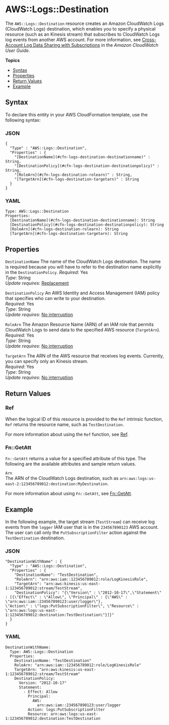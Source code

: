 # AWS::Logs::Destination<a name="aws-resource-logs-destination"></a>

The `AWS::Logs::Destination` resource creates an Amazon CloudWatch Logs \(CloudWatch Logs\) destination, which enables you to specify a physical resource \(such as an Kinesis stream\) that subscribes to CloudWatch Logs log events from another AWS account\. For more information, see [Cross\-Account Log Data Sharing with Subscriptions](https://docs.aws.amazon.com/AmazonCloudWatch/latest/DeveloperGuide/CrossAccountSubscriptions.html) in the *Amazon CloudWatch User Guide*\.

**Topics**
+ [Syntax](#aws-resource-logs-destination-syntax)
+ [Properties](#w4ab1c21c10d899b9)
+ [Return Values](#w4ab1c21c10d899c11)
+ [Example](#w4ab1c21c10d899c13)

## Syntax<a name="aws-resource-logs-destination-syntax"></a>

To declare this entity in your AWS CloudFormation template, use the following syntax:

### JSON<a name="aws-resource-logs-destination-syntax.json"></a>

```
{
  "Type" : "AWS::Logs::Destination",
  "Properties" : {
    "[DestinationName](#cfn-logs-destination-destinationname)" : String,
    "[DestinationPolicy](#cfn-logs-destination-destinationpolicy)" : String,
    "[RoleArn](#cfn-logs-destination-rolearn)" : String,
    "[TargetArn](#cfn-logs-destination-targetarn)" : String
  }
}
```

### YAML<a name="aws-resource-logs-destination-syntax.yaml"></a>

```
Type: AWS::Logs::Destination
Properties: 
  [DestinationName](#cfn-logs-destination-destinationname): String
  [DestinationPolicy](#cfn-logs-destination-destinationpolicy): String
  [RoleArn](#cfn-logs-destination-rolearn): String
  [TargetArn](#cfn-logs-destination-targetarn): String
```

## Properties<a name="w4ab1c21c10d899b9"></a>

`DestinationName`  <a name="cfn-logs-destination-destinationname"></a>
The name of the CloudWatch Logs destination\. The name is required because you will have to refer to the destination name explicitly in the `DestinationPolicy`\.
*Required*: Yes  
*Type*: String  
*Update requires*: [Replacement](using-cfn-updating-stacks-update-behaviors.md#update-replacement)

`DestinationPolicy`  <a name="cfn-logs-destination-destinationpolicy"></a>
An AWS Identity and Access Management \(IAM\) policy that specifies who can write to your destination\.  
*Required*: Yes  
*Type*: String  
*Update requires*: [No interruption](using-cfn-updating-stacks-update-behaviors.md#update-no-interrupt)

`RoleArn`  <a name="cfn-logs-destination-rolearn"></a>
The Amazon Resource Name \(ARN\) of an IAM role that permits CloudWatch Logs to send data to the specified AWS resource \(`TargetArn`\)\.  
*Required*: Yes  
*Type*: String  
*Update requires*: [No interruption](using-cfn-updating-stacks-update-behaviors.md#update-no-interrupt)

`TargetArn`  <a name="cfn-logs-destination-targetarn"></a>
The ARN of the AWS resource that receives log events\. Currently, you can specify only an Kinesis stream\.  
*Required*: Yes  
*Type*: String  
*Update requires*: [No interruption](using-cfn-updating-stacks-update-behaviors.md#update-no-interrupt)

## Return Values<a name="w4ab1c21c10d899c11"></a>

### Ref<a name="w4ab1c21c10d899c11b2"></a>

When the logical ID of this resource is provided to the `Ref` intrinsic function, `Ref` returns the resource name, such as `TestDestination`\.

For more information about using the `Ref` function, see [Ref](intrinsic-function-reference-ref.md)\.

### Fn::GetAtt<a name="aws-resource-logs-destination-getatt"></a>

`Fn::GetAtt` returns a value for a specified attribute of this type\. The following are the available attributes and sample return values\.

`Arn`  
The ARN of the CloudWatch Logs destination, such as `arn:aws:logs:us-east-2:123456789012:destination:MyDestination`\.

For more information about using `Fn::GetAtt`, see [Fn::GetAtt](intrinsic-function-reference-getatt.md)\.

## Example<a name="w4ab1c21c10d899c13"></a>

In the following example, the target stream \(`TestStream`\) can receive log events from the `logger` IAM user that is in the `234567890123` AWS account\. The user can call only the `PutSubscriptionFilter` action against the `TestDestination` destination\.

### JSON<a name="aws-resource-logs-destination-example.json"></a>

```
"DestinationWithName" : {
  "Type" : "AWS::Logs::Destination",
  "Properties" : {
    "DestinationName": "TestDestination",
    "RoleArn": "arn:aws:iam::123456789012:role/LogKinesisRole",
    "TargetArn": "arn:aws:kinesis:us-east-1:123456789012:stream/TestStream",
    "DestinationPolicy": "{\"Version\" : \"2012-10-17\",\"Statement\" : [{\"Effect\" : \"Allow\", \"Principal\" : {\"AWS\" : \"arn:aws:iam::234567890123:user/logger\"},
\"Action\" : \"logs:PutSubscriptionFilter\", \"Resource\" : \"arn:aws:logs:us-east-1:123456789012:destination:TestDestination\"}]}"
  }
}
```

### YAML<a name="aws-resource-logs-destination-example.yaml"></a>

```
DestinationWithName: 
  Type: AWS::Logs::Destination
  Properties: 
    DestinationName: "TestDestination"
    RoleArn: "arn:aws:iam::123456789012:role/LogKinesisRole"
    TargetArn: "arn:aws:kinesis:us-east-1:123456789012:stream/TestStream"
    DestinationPolicy:
      Version: "2012-10-17"
      Statement:
        - Effect: Allow
          Principal:
            AWS:
              arn:aws:iam::234567890123:user/logger
          Action: logs:PutSubscriptionFilter
          Resource: arn:aws:logs:us-east-1:123456789012:destination:TestDestination
```
